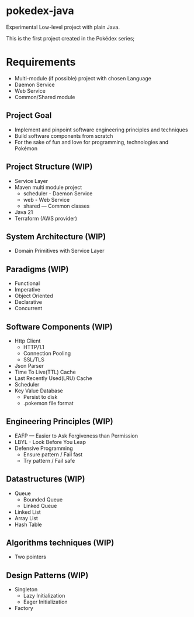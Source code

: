 # pokedex-java

Experimental Low-level project with plain Java.

This is the first project created in the Pokédex series;

# Requirements

- Multi-module (if possible) project with chosen Language
- Daemon Service
- Web Service
- Common/Shared module

## Project Goal

- Implement and pinpoint software engineering principles and techniques
- Build software components from scratch
- For the sake of fun and love for programming, technologies and Pokémon

## Project Structure (WIP)

- Service Layer
- Maven multi module project
    - scheduler - Daemon Service
    - web - Web Service
    - shared — Common classes
- Java 21
- Terraform (AWS provider)

## System Architecture (WIP)

- Domain Primitives with Service Layer

## Paradigms (WIP)

- Functional
- Imperative
- Object Oriented
- Declarative
- Concurrent

## Software Components (WIP)

- Http Client
    - HTTP/1.1
    - Connection Pooling
    - SSL/TLS
- Json Parser
- Time To Live(TTL) Cache
- Last Recently Used(LRU) Cache
- Scheduler
- Key Value Database
    - Persist to disk
    - .pokemon file format

## Engineering Principles (WIP)

- EAFP — Easier to Ask Forgiveness than Permission
- LBYL - Look Before You Leap
- Defensive Programming
    - Ensure pattern / Fail fast
    - Try pattern / Fail safe

## Datastructures (WIP)

- Queue
    - Bounded Queue
    - Linked Queue
- Linked List
- Array List
- Hash Table

## Algorithms techniques (WIP)

- Two pointers

## Design Patterns (WIP)

- Singleton
    - Lazy Initialization
    - Eager Initialization
- Factory